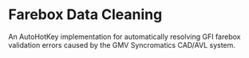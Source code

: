 # Farebox Data Cleaning

An AutoHotKey implementation for automatically resolving GFI farebox validation errors caused by the GMV Syncromatics CAD/AVL system.